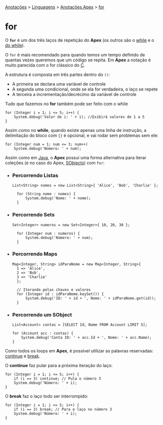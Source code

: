 <link rel="stylesheet" type="text/css" href="../../CSS/dark-theme.css">

[Anotações](../../) > [Linguagens](../Index.md) > [Anotações Apex](./Index.md) > [for](./For.md)

# for

O **`for`**  é um dos três laços de repetição do **Apex** (os outros são o [while](./While.md) e o [do while](./DoWhile.md)).

O `for` é mais recomendado para quando temos um tempo definido de quantas vezes queremos que um código se repita. Em **Apex** a notação é muito parecida com o for clássico do [C](../C/Index.md).

A estrutura é composta em três partes dentro do `()`: 
- A primeira se declara uma variável de controle
- A segunda uma condicional, onde se ela for verdadeira, o laço se repete
- A terceira a incrementação/decrécimo da variável de controle

Tudo que fazemos no **for** também pode ser feito com o while
```apex
for (Integer i = 1; i <= 5; i++) {
    System.debug('Valor de i: ' + i); //Exibirá valores de 1 a 5
}
```

Assim como no **while**, quando existe apenas uma linha de instrução, a delimitação do bloco com `{}` é opcional, e vai rodar sem problemas sem ele: 

```apex
for (Integer num = 1; num <= 3; num++) 
    System.debug('Número: ' + num);
```
Assim como em [Java](../Java/Index.md), o **Apex** possui uma forma alternativa para iterar coleções (e no caso do Apex, [SObjects](./SObjects.md)) com `for`:

- ### Percorrendo Listas
  ```apex
  List<String> nomes = new List<String>{ 'Alice', 'Bob', 'Charlie' };

    for (String nome : nomes) {
        System.debug('Nome: ' + nome);
    }
  ```

- ### Percorrendo Sets
  ```apex
  Set<Integer> numeros = new Set<Integer>{ 10, 20, 30 };

    for (Integer num : numeros) {
        System.debug('Número: ' + num);
    }
  ```

- ### Percorrendo Maps
  ```apex
  Map<Integer, String> idParaNome = new Map<Integer, String>{
    1 => 'Alice',
    2 => 'Bob',
    3 => 'Charlie'
    };

    // Iterando pelas chaves e valores
    for (Integer id : idParaNome.keySet()) {
        System.debug('ID: ' + id + ', Nome: ' + idParaNome.get(id));
    }
  ```

- ### Percorrendo um SObject
    ```apex 
    List<Account> contas = [SELECT Id, Name FROM Account LIMIT 5];

    for (Account acc : contas) {
        System.debug('Conta ID: ' + acc.Id + ', Nome: ' + acc.Name);
    }
    ```
Como todos os loops em **Apex**, é possível utilizar as palavras reservadas: [continue](./Continue.md) e [break](./Break.md).

O **continue** faz pular para a próxima iteração do laço:

```apex
for (Integer i = 1; i <= 5; i++) {
    if (i == 3) continue; // Pula o número 3
    System.debug('Número: ' + i);
}
```

O **break** faz o laço todo ser interrompido:

```apex
for (Integer i = 1; i <= 5; i++) {
    if (i == 3) break; // Para o laço no número 3
    System.debug('Número: ' + i);
}
```